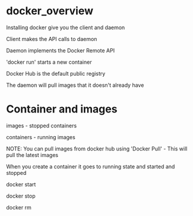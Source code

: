 # docker_overview

Installing docker give you the client and daemon 

Client makes the API calls to daemon

Daemon implements the Docker Remote API

'docker run' starts a new container

Docker Hub is the default public registry

The daemon will pull images that it doesn't already have

# Container and images

images - stopped containers

containers - running images

NOTE: You can pull images from docker hub using 'Docker Pull' - This will pull the latest images

When you create a container it goes to running state and started and stopped

docker start

docker stop

docker rm



